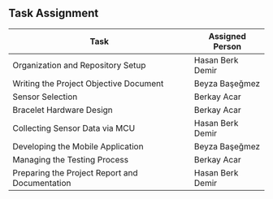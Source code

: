 ## Task Assignment

| **Task**                                           | **Assigned Person**       |
|----------------------------------------------------|----------------------------|
| Organization and Repository Setup                  | Hasan Berk Demir           |
| Writing the Project Objective Document             | Beyza Başeğmez             |
| Sensor Selection                                   | Berkay Acar                |
| Bracelet Hardware Design                           | Berkay Acar                |
| Collecting Sensor Data via MCU                     | Hasan Berk Demir           |
| Developing the Mobile Application                  | Beyza Başeğmez             |
| Managing the Testing Process                       | Berkay Acar                |
| Preparing the Project Report and Documentation     | Hasan Berk Demir           |

